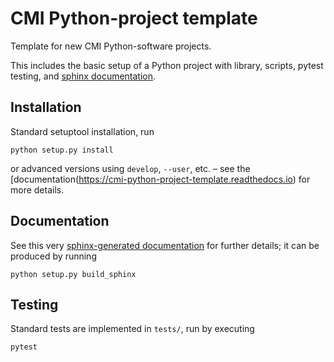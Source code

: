 # CMI Python-project template

Template for new CMI Python-software projects.

This includes the basic setup of a Python project with library, scripts, pytest
testing, and [sphinx
documentation](https://cmi-python-project-template.readthedocs.io).


## Installation

Standard setuptool installation, run
```
python setup.py install
```
or advanced versions using `develop`, `--user`, etc. – see the
[documentation\(https://cmi-python-project-template.readthedocs.io) for more details.


## Documentation

See this very [sphinx-generated
documentation](https://cmi-python-project-template.readthedocs.io) for further
details; it can be produced by running
```
python setup.py build_sphinx
```


## Testing

Standard tests are implemented in `tests/`, run by executing
```
pytest
```



<!-- Put Emacs local variables into HTML comment Local Variables: coding: utf-8
fill-column: 80 End: -->
